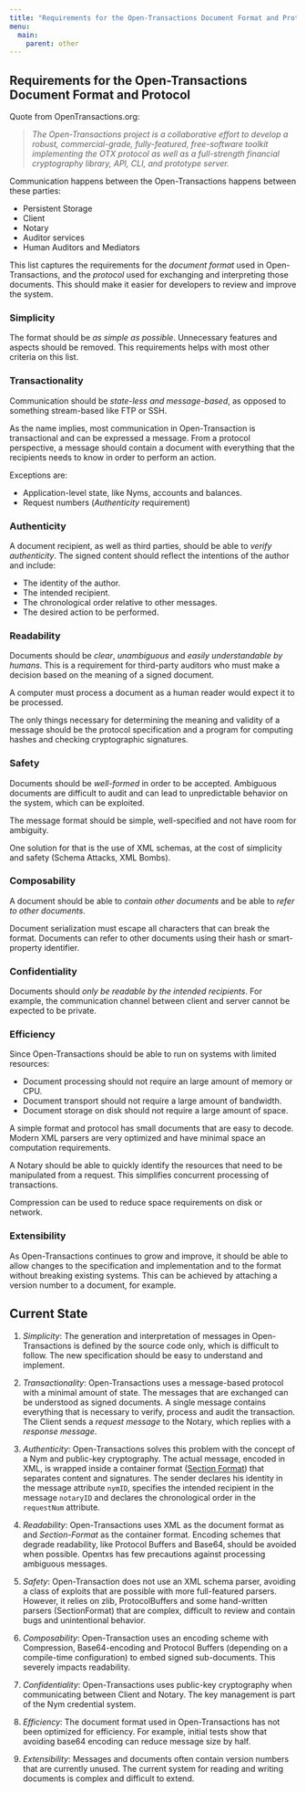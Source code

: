 ```yaml
---
title: "Requirements for the Open-Transactions Document Format and Protocol"
menu:
  main:
    parent: other
---
```


## Requirements for the Open-Transactions Document Format and Protocol

Quote from OpenTransactions.org:

> *The Open-Transactions project is a collaborative effort to develop a robust,
commercial-grade, fully-featured, free-software toolkit implementing the OTX
protocol as well as a full-strength financial cryptography library, API, CLI,
and prototype server.*

Communication happens between the Open-Transactions happens between these
parties:

* Persistent Storage
* Client
* Notary
* Auditor services
* Human Auditors and Mediators

This list captures the requirements for the *document format* used in
Open-Transactions, and the *protocol* used for exchanging and interpreting those
documents. This should make it easier for developers to review and improve the
system.


### Simplicity

The format should be *as simple as possible*. Unnecessary features and aspects
should be removed. This requirements helps with most other criteria on this
list.


### Transactionality

Communication should be *state-less and message-based*, as opposed to something
stream-based like FTP or SSH.

As the name implies, most communication in Open-Transaction is transactional
and can be expressed a message. From a protocol perspective, a message should
contain a document with everything that the recipients needs to know in
order to perform an action.

Exceptions are:
* Application-level state, like Nyms, accounts and balances.
* Request numbers (*Authenticity* requirement)

### Authenticity

A document recipient, as well as third parties, should be able to *verify
authenticity*. The signed content should reflect the intentions of the author
and include:

* The identity of the author.
* The intended recipient.
* The chronological order relative to other messages.
* The desired action to be performed.


### Readability

Documents should be *clear*, *unambiguous* and *easily understandable by
humans*.  This is a requirement for third-party auditors who must make a
decision based on the meaning of a signed document.

A computer must process a document as a human reader would expect it to be
processed.

The only things necessary for determining the meaning and validity of a message
should be the protocol specification and a program for computing hashes and
checking cryptographic signatures.


### Safety

Documents should be *well-formed* in order to be accepted. Ambiguous documents
are difficult to audit and can lead to unpredictable behavior on the system,
which can be exploited.

The message format should be simple, well-specified and not have room for
ambiguity.

One solution for that is the use of XML schemas, at the cost of simplicity and
safety (Schema Attacks, XML Bombs).


### Composability

A document should be able to *contain other documents* and be able to *refer to
other documents*.

Document serialization must escape all characters that can break the format.
Documents can refer to other documents using their hash or smart-property
identifier.


### Confidentiality

Documents should *only be readable by the intended recipients*. For example, the
communication channel between client and server cannot be expected to be
private.


### Efficiency

Since Open-Transactions should be able to run on systems with limited resources:

* Document processing should not require an large amount of memory or CPU.
* Document transport should not require a large amount of bandwidth.
* Document storage on disk should not require a large amount of space.

A simple format and protocol has small documents that are easy to decode. Modern
XML parsers are very optimized and have minimal space an computation
requirements.

A Notary should be able to quickly identify the resources that need to
be manipulated from a request. This simplifies concurrent processing of
transactions.

Compression can be used to reduce space requirements on disk or network.


### Extensibility

As Open-Transactions continues to grow and improve, it should be able to allow
changes to the specification and implementation and to the format without
breaking existing systems. This can be achieved by attaching a version number
to a document, for example.


## Current State

1. *Simplicity*: The generation and interpretation of messages in
Open-Transactions is defined by the source code only, which is difficult to
follow. The new specification should be easy to understand and implement.

1. *Transactionality*: Open-Transactions uses a message-based protocol with a
minimal amount of state. The messages that are exchanged can be understood as
signed documents. A single message contains everything that is necessary
to verify, process and audit the transaction. The Client sends a _request
message_ to the Notary, which replies with a _response message_.

1. *Authenticity*: Open-Transactions solves this problem with the concept of a
Nym and public-key cryptography. The actual message, encoded in XML, is wrapped
inside a container format ([Section Format](SectionFormat.md)) that
separates content and signatures.  The sender declares his identity in the
message attribute `nymID`, specifies the intended recipient in the message
`notaryID` and declares the chronological order in the `requestNum` attribute.

1. *Readability*: Open-Transactions uses XML as the document format as and
_Section-Format_ as the container format. Encoding schemes that degrade
readability, like Protocol Buffers and Base64, should be avoided when possible.
Opentxs has few precautions against processing ambiguous messages.

1. *Safety*: Open-Transaction does not use an XML schema parser, avoiding a
class of exploits that are possible with more full-featured parsers. However, it
relies on zlib, ProtocolBuffers and some hand-written parsers (SectionFormat)
that are complex, difficult to review and contain bugs and unintentional
behavior.

1. *Composability*: Open-Transaction uses an encoding scheme with Compression,
Base64-encoding and Protocol Buffers (depending on a compile-time configuration)
to embed signed sub-documents. This severely impacts readability.

1. *Confidentiality*: Open-Transactions uses public-key cryptography when
communicating between Client and Notary. The key management is part of the Nym
credential system.

1. *Efficiency*: The document format used in Open-Transactions has not been
optimized for efficiency. For example, initial tests show that avoiding base64
encoding can reduce message size by half.

1. *Extensibility*: Messages and documents often contain version numbers that
are currently unused. The current system for reading and writing documents is
complex and difficult to extend.

